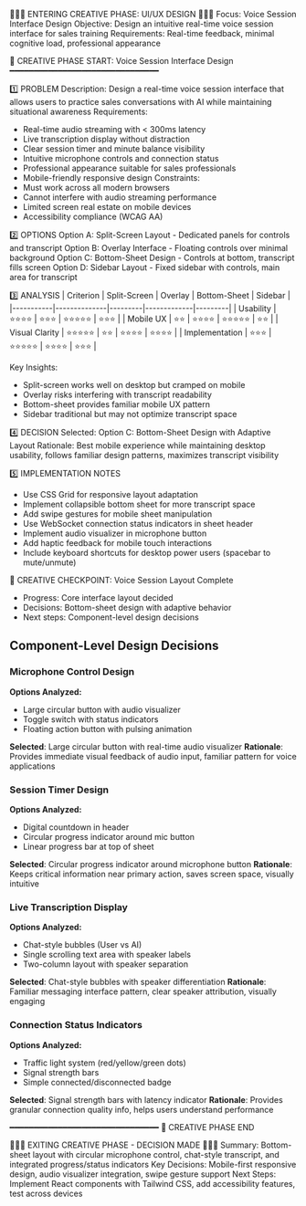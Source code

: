 🎨🎨🎨 ENTERING CREATIVE PHASE: UI/UX DESIGN 🎨🎨🎨
Focus: Voice Session Interface Design
Objective: Design an intuitive real-time voice session interface for sales training
Requirements: Real-time feedback, minimal cognitive load, professional appearance

📌 CREATIVE PHASE START: Voice Session Interface Design
━━━━━━━━━━━━━━━━━━━━━━━━━━━━━━━

1️⃣ PROBLEM
   Description: Design a real-time voice session interface that allows users to practice sales conversations with AI while maintaining situational awareness
   Requirements: 
   - Real-time audio streaming with < 300ms latency
   - Live transcription display without distraction
   - Clear session timer and minute balance visibility
   - Intuitive microphone controls and connection status
   - Professional appearance suitable for sales professionals
   - Mobile-friendly responsive design
   Constraints: 
   - Must work across all modern browsers
   - Cannot interfere with audio streaming performance
   - Limited screen real estate on mobile devices
   - Accessibility compliance (WCAG AA)

2️⃣ OPTIONS
   Option A: Split-Screen Layout - Dedicated panels for controls and transcript
   Option B: Overlay Interface - Floating controls over minimal background
   Option C: Bottom-Sheet Design - Controls at bottom, transcript fills screen
   Option D: Sidebar Layout - Fixed sidebar with controls, main area for transcript

3️⃣ ANALYSIS
   | Criterion | Split-Screen | Overlay | Bottom-Sheet | Sidebar |
   |-----------|--------------|---------|-------------|---------|
   | Usability | ⭐⭐⭐⭐ | ⭐⭐⭐ | ⭐⭐⭐⭐⭐ | ⭐⭐⭐ |
   | Mobile UX | ⭐⭐ | ⭐⭐⭐⭐ | ⭐⭐⭐⭐⭐ | ⭐⭐ |
   | Visual Clarity | ⭐⭐⭐⭐⭐ | ⭐⭐ | ⭐⭐⭐⭐ | ⭐⭐⭐⭐ |
   | Implementation | ⭐⭐⭐ | ⭐⭐⭐⭐⭐ | ⭐⭐⭐⭐ | ⭐⭐⭐ |
   
   Key Insights:
   - Split-screen works well on desktop but cramped on mobile
   - Overlay risks interfering with transcript readability
   - Bottom-sheet provides familiar mobile UX pattern
   - Sidebar traditional but may not optimize transcript space

4️⃣ DECISION
   Selected: Option C: Bottom-Sheet Design with Adaptive Layout
   Rationale: Best mobile experience while maintaining desktop usability, follows familiar design patterns, maximizes transcript visibility

5️⃣ IMPLEMENTATION NOTES
   - Use CSS Grid for responsive layout adaptation
   - Implement collapsible bottom sheet for more transcript space
   - Add swipe gestures for mobile sheet manipulation
   - Use WebSocket connection status indicators in sheet header
   - Implement audio visualizer in microphone button
   - Add haptic feedback for mobile touch interactions
   - Include keyboard shortcuts for desktop power users (spacebar to mute/unmute)

🎨 CREATIVE CHECKPOINT: Voice Session Layout Complete
- Progress: Core interface layout decided
- Decisions: Bottom-sheet design with adaptive behavior
- Next steps: Component-level design decisions

## Component-Level Design Decisions

### Microphone Control Design
**Options Analyzed:**
- Large circular button with audio visualizer
- Toggle switch with status indicators  
- Floating action button with pulsing animation

**Selected**: Large circular button with real-time audio visualizer
**Rationale**: Provides immediate visual feedback of audio input, familiar pattern for voice applications

### Session Timer Design  
**Options Analyzed:**
- Digital countdown in header
- Circular progress indicator around mic button
- Linear progress bar at top of sheet

**Selected**: Circular progress indicator around microphone button
**Rationale**: Keeps critical information near primary action, saves screen space, visually intuitive

### Live Transcription Display
**Options Analyzed:**
- Chat-style bubbles (User vs AI)
- Single scrolling text area with speaker labels
- Two-column layout with speaker separation

**Selected**: Chat-style bubbles with speaker differentiation
**Rationale**: Familiar messaging interface pattern, clear speaker attribution, visually engaging

### Connection Status Indicators
**Options Analyzed:**
- Traffic light system (red/yellow/green dots)
- Signal strength bars
- Simple connected/disconnected badge

**Selected**: Signal strength bars with latency indicator
**Rationale**: Provides granular connection quality info, helps users understand performance

━━━━━━━━━━━━━━━━━━━━━━━━━━━━━━━
📌 CREATIVE PHASE END

🎨🎨🎨 EXITING CREATIVE PHASE - DECISION MADE 🎨🎨🎨
Summary: Bottom-sheet layout with circular microphone control, chat-style transcript, and integrated progress/status indicators
Key Decisions: Mobile-first responsive design, audio visualizer integration, swipe gesture support
Next Steps: Implement React components with Tailwind CSS, add accessibility features, test across devices
